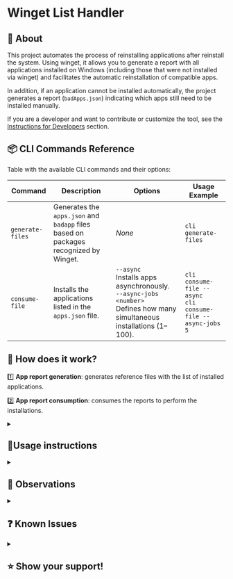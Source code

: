 # Winget List Handler

## 🔎 About

This project automates the process of reinstalling applications after reinstall the system. Using winget, it allows you to generate a report with all applications installed on Windows (including those that were not installed via winget) and facilitates the automatic reinstallation of compatible apps.

In addition, if an application cannot be installed automatically, the project generates a report (`badApps.json`) indicating which apps still need to be installed manually.

If you are a developer and want to contribute or customize the tool, see the [Instructions for Developers](https://github.com/mtpontes/winget-list-handler/blob/main/README_DEV.md) section.

## 📦 CLI Commands Reference

Table with the available CLI commands and their options:

| Command          | Description                                                                          | Options                                                                                                                       | Usage Example                                                   |
| ---------------- | ------------------------------------------------------------------------------------ | ----------------------------------------------------------------------------------------------------------------------------- | --------------------------------------------------------------- |
| `generate-files` | Generates the `apps.json` and `badapp` files based on packages recognized by Winget. | _None_                                                                                                                        | `cli generate-files`                                            |
| `consume-file`   | Installs the applications listed in the `apps.json` file.                            | `--async`<br>Installs apps asynchronously.<br>`--async-jobs <number>`<br>Defines how many simultaneous installations (1–100). | `cli consume-file --async`<br>`cli consume-file --async-jobs 5` |

## 📌 How does it work?

1️⃣ **App report generation**: generates reference files with the list of installed applications.

2️⃣ **App report consumption**: consumes the reports to perform the installations.

<details>
  <summary>
    <h2> 👤Usage instructions</h2>    
  </summary>

### ⚙️ Prerequisites for use

- ![Windows](https://img.shields.io/badge/Windows-0078D6?style=for-the-badge&logo=windows&logoColor=white)
- ![Winget-cli](https://img.shields.io/badge/Winget_CLI-%234D4D4D.svg?style=for-the-badge&logo=windows-terminal&logoColor=white)

### 📥 Download and Install

1. Access the project's [releases page](https://github.com/mtpontes/winget-list-handler/releases).
2. Download the latest version of the `winget-handler.exe` file.
3. Keep this `.exe` in an isolated directory for better use.

<details>
  <summary><h3>1️⃣ Configure Winget</h3></summary>

Before you start using the solution, check if you have winget installed and configured correctly on your machine.

By default, Winget is already installed on Windows 10/11 systems, but if you don't have it, get it from its official [repository](https://github.com/microsoft/winget-cli?tab=readme-ov-file). Just go to the releases page and download the package with the `.msixbundle` extension in _assets_ and run the installation.

[Official Winget-cli](https://github.com/microsoft/winget-cli?tab=readme-ov-file)

Use the following command to check if Winget is installed:

```sh
winget --version
```

Then use the following command and accept the Microsoft Store terms:

```sh
winget list
```

When asked about the Microsoft Store terms, press `Y` to accept.

If this term is not accepted, it will not be possible to use the solution. This term is from Microsoft for use of the
Winget tool and has no direct relation to the application, however, this solution is based on the Winget tool and
relies on it being properly configured to work.

</details>

<details>
  <summary><h3>2️⃣ Generate reports before system reinstallation</h3></summary>

Before before system reinstallation, run the application report generation. These reports are necessary for the solution
to install the current applications on the machine. In addition, it also provides a report with the list of applications that will not be installed by the solution, serving as a guideline for which apps you will need to install manually.

Run the command to generate the reference files for the installed applications:

```sh
# Powershell
./winget-handler generate-files

# CMD
winget-handler generate-files
```

This will create a directory and two files where `winget-handler.exe` is running:

📁 **`generatedFiles`** → Contains the application reports.

📄 **`apps.json`** → Contains only the applications that can be reinstalled automatically via winget. It is crucial for the next step and operation of the solution.

📄 **`badApps.json`** → Lists the applications that **cannot** be reinstalled automatically, either due to lack of support in winget or due to problems with the output of the `winget list` command.

📄 **`fails.json`** → Lists the apps that presented some errors during the installation.

Copy the `generatedFiles` directory and the `winget-handler.exe` executable to a safe.

After that, you can reinstall the system.

</details>

<details>
  <summary><h3>3️⃣ Install applications after reinstalling the system</h3></summary>

After reinstall the system, recover the `generatedFiles` directory and the `winget-handler.exe` executable.

Then, run one of the three commands:

- **Install the apps one at a time**
  The packages will be installed **one by one** synchronously.

  ```sh
  # Powershell
  ./winget-handler consume-file

  # CMD
  winget-handler consume-file
  ```

- **Installs 5 apps simultaneously in a queue**

  When an installation is finished, start another one that is in the queue

  ```sh
  # Powershell
  ./winget-handler consume-file --async

  # CMD
  winget-handler consume-file --async
  ```

- **Allows you to define how many apps can be installed simultaneously**

  ```sh
  # Powershell
  ./winget-handler consume-file --async-jobs=<NUMBER_FROM_1_TO_100>

  # CMD
  winget-handler consume-file --async-jobs=<NUMBER_FROM_1_TO_100>
  ```

</details>

---

</details>

<details>
  <summary><h2>📌 Observations</h2></summary>

This process may take a while, as it depends on the speed of the package servers and the capacity of your hardware.

- Synchronous installation is slower, but consumes less RAM, CPU and storage writes.
- Asynchronous installation is faster, but the number of packages installed simultaneously can impact the overall performance of the machine, and may be limited by the write speed of the system's default storage.
- The default for asynchronous installations is 5 simultaneous packages.

</details>

<details>
  <summary><h2>❓ Known Issues</h2></summary>

- **Winget is not installed/configured**: Make sure Winget is installed and configured correctly.
- **Some applications were not reinstalled**: Check the `badApps.json` file and install manually.
- **Error running the executable**: Run as administrator and try again.
- **The app does not find the file exec.bat**: Keep the exec.bat file at the same `.exe` application level level. The .bat file was the way I found to circumvent some terminal limitations. For some specific applications it is necessary to insert a second input that may vary from package to package, but when the execution is done via .BAT This second input is ignored and the winget follows the normal flow.

If you encounter other problems, please open an [issue](https://github.com/mtpontes/winget-list-handler/issues) in the repository.

</details>

<details>
  <summary><h2>⭐ Show your support!</h2></summary>

If this tool helped you, please consider giving the project a ⭐ on GitHub and sharing it with your friends. Your support helps keep it alive and increases its reach.

Thanks! 👏

</details>
